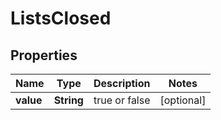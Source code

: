 # ListsClosed

## Properties
Name | Type | Description | Notes
------------ | ------------- | ------------- | -------------
**value** | **String** |  true or false |  [optional]
